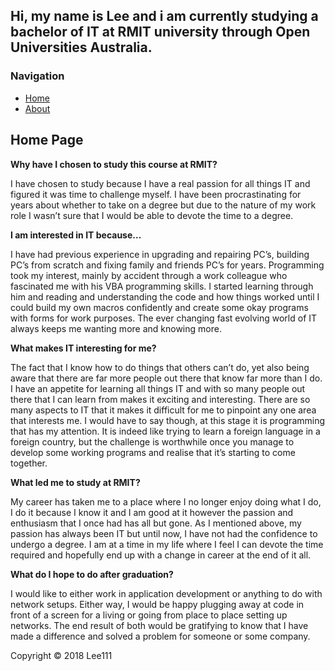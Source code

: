<html>
 <head> 
 <link rel = "stylesheet" type = "text/css" href = "style.css"/>
 </head>
 <body>
 <div id="container">
 <div id="header">
  <h2>Hi, my name is Lee and i am currently studying a bachelor of IT at RMIT university through
   Open Universities Australia.</h2>
 </div>
 <div id = "content">
  <div id = "nav">
   <h3>Navigation</h3>
   <ul>
    <li><a class="selected" href="">Home</a></li>
    <li><a href="aboutme.html">About</a></li>
   </ul>
  </div>
 
 <div id="main">
     
 <h2>Home Page</h2>
  
<b>Why have I chosen to study this course at RMIT?</b><p>
I have chosen to study because I have a real passion for all things IT and figured it was time to challenge myself. 
I have been procrastinating for years about whether to take on a degree but due to the nature of my work role I wasn’t sure that I would be able to devote the time to a degree.</p>
  
<b>I am interested in IT because…</b><p>
I have had previous experience in upgrading and repairing PC’s, building PC’s from scratch and fixing family and friends PC’s for years. Programming took my interest, mainly by accident through a work colleague who fascinated me with his VBA programming skills.
I started learning through him and reading and understanding the code and how things worked until I could build my own macros confidently and create some okay programs with forms for work purposes. The ever changing fast evolving world of IT always keeps me wanting more and knowing more.</p> 

<b>What makes IT interesting for me?</b>  
<p>The fact that I know how to do things that others can’t do, yet also being aware that there are far more people out there that know far more than I do. I have an appetite for learning all things IT and with so many people out there that I can learn from makes it exciting and interesting. There are so many aspects to IT that it makes it difficult for me to pinpoint any one area that interests me. I would have to say though, at this stage it is programming that has my attention. It is indeed like trying to learn a foreign language in a foreign country, but the challenge is worthwhile once you manage to develop some working programs and realise that it’s starting to come together.</p>

<b>What led me to study at RMIT?</b>
<p>My career has taken me to a place where I no longer enjoy doing what I do, I do it because I know it and I am good at it however the passion and enthusiasm that I once had has all but gone. As I mentioned above, my passion has always been IT but until now, I have not had the confidence to undergo a degree. I am at a time in my life where I feel I can devote the time required and hopefully end up with a change in career at the end of it all.</p>
  
<b>What do I hope to do after graduation?</b>
<p>I would like to either work in application development or anything to do with network setups. Either way, I would be happy plugging away at code in front of a screen for a living or going from place to place setting up networks. The end result of both would be gratifying to know that I have made a difference and solved a problem for someone or some company.</p>

</div>
</div>

<div id="footer">
 Copyright &copy; 2018 Lee111
 </div>
</div>

